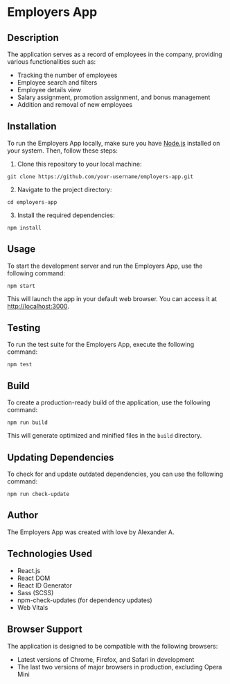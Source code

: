 Employers App
=============

Description
-----------

The application serves as a record of employees in the company, providing various functionalities such as:

*   Tracking the number of employees
*   Employee search and filters
*   Employee details view
*   Salary assignment, promotion assignment, and bonus management
*   Addition and removal of new employees

Installation
------------

To run the Employers App locally, make sure you have [Node.js](https://nodejs.org/) installed on your system. Then, follow these steps:

1.  Clone this repository to your local machine:



`git clone https://github.com/your-username/employers-app.git`

2.  Navigate to the project directory:



`cd employers-app`

3.  Install the required dependencies:



`npm install`

Usage
-----

To start the development server and run the Employers App, use the following command:



`npm start`

This will launch the app in your default web browser. You can access it at [http://localhost:3000](http://localhost:3000).

Testing
-------

To run the test suite for the Employers App, execute the following command:



`npm test`

Build
-----

To create a production-ready build of the application, use the following command:

`npm run build`

This will generate optimized and minified files in the `build` directory.

Updating Dependencies
---------------------

To check for and update outdated dependencies, you can use the following command:

`npm run check-update`

Author
------

The Employers App was created with love by Alexander A.

Technologies Used
-----------------

*   React.js
*   React DOM
*   React ID Generator
*   Sass (SCSS)
*   npm-check-updates (for dependency updates)
*   Web Vitals

Browser Support
---------------

The application is designed to be compatible with the following browsers:

*   Latest versions of Chrome, Firefox, and Safari in development
*   The last two versions of major browsers in production, excluding Opera Mini
